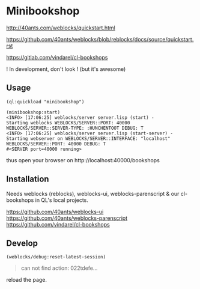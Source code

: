 # Minibookshop

http://40ants.com/weblocks/quickstart.html

https://github.com/40ants/weblocks/blob/reblocks/docs/source/quickstart.rst

https://gitlab.com/vindarel/cl-bookshops

! In development, don't look ! (but it's awesome)

## Usage

    (ql:quickload "minibookshop")

    (minibookshop:start)
    <INFO> [17:06:25] weblocks/server server.lisp (start) -
    Starting weblocks WEBLOCKS/SERVER::PORT: 40000
    WEBLOCKS/SERVER::SERVER-TYPE: :HUNCHENTOOT DEBUG: T
    <INFO> [17:06:25] weblocks/server server.lisp (start-server) -
    Starting webserver on WEBLOCKS/SERVER::INTERFACE: "localhost"
    WEBLOCKS/SERVER::PORT: 40000 DEBUG: T
    #<SERVER port=40000 running>

thus open your browser on http://localhost:40000/bookshops

<!-- TODO: make something on default "/". -->


## Installation

Needs weblocks (reblocks), weblocks-ui, weblocks-parenscript & our cl-bookshops in QL's local projects.

https://github.com/40ants/weblocks-ui
https://github.com/40ants/weblocks-parenscript
https://github.com/vindarel/cl-bookshops

## Develop

    (weblocks/debug:reset-latest-session)

> can not find action: 022tdefe…

reload the page.
